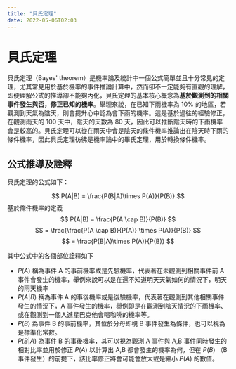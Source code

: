 ```yaml
---
title: "貝氏定理"
date: 2022-05-06T02:03
---
```

# 貝氏定理

貝氏定理（Bayes' theorem）是機率論及統計中一個公式簡單並且十分常見的定理，尤其常見用於基於機率的事件推論計算中，然而卻不一定能夠有直觀的理解，即便理解公式的推導卻不能夠內化，貝氏定理的基本核心概念為**基於觀測到的相關事件發生與否，修正已知的機率**。舉理來說，在已知下雨機率為 10% 的地區，若觀測到天氣為陰天，則會提升心中認為會下雨的機率。這是基於過往的經驗修正，在觀測雨天的 100 天中，陰天的天數為 80 天，因此可以推斷陰天時的下雨機率會是較高的。貝氏定理可以從在雨天中會是陰天的條件機率推論出在陰天時下雨的條件機率，因此貝氏定理彷彿是機率論中的畢氏定理，用於轉換條件機率。

## 公式推導及詮釋

貝氏定理的公式如下：

$$
P(A|B) = \frac{P(B|A)\times P(A)}{P(B)}
$$
基於條件機率的定義
$$
P(A|B) = \frac{P(A \cap B)}{P(B)}
$$
$$
= \frac{\frac{P(A \cap B)}{P(A)} \times P(A)}{P(B)}
$$
$$
= \frac{P(B|A)\times P(A)}{P(B)}
$$

其中公式中的各個部位詮釋如下

- $P(A)$ 稱為事件 A 的事前機率或是先驗機率，代表著在未觀測到相關事件前 A 事件會發生的機率，舉例來說可以是在還不知道明天天氣如何的情況下，明天的雨天機率
- $P(A|B)$ 稱為事件 A 的事後機率或是後驗機率，代表著在觀測到其他相關事件發生的情況下，A 事件發生的機率，舉例即是在觀測到陰天情況的下雨機率、或在觀測到一個人進星巴克他會喝咖啡的機率等。
- $P(B)$ 為事件 B 的事前機率，其位於分母即視 B 事件發生為條件，也可以視為是標準化常數。
- $P(B|A)$ 為事件 B 的事後機率，其可以視為觀測 A 事件與 A,B 事件同時發生的相對比率並用於修正 $P(A)$ 以計算出 A,B 都會發生的機率為何，但在 $P(B)$ （B 事件發生）的前提下，該比率修正將會可能會放大或是縮小 $P(A)$ 的數值。
